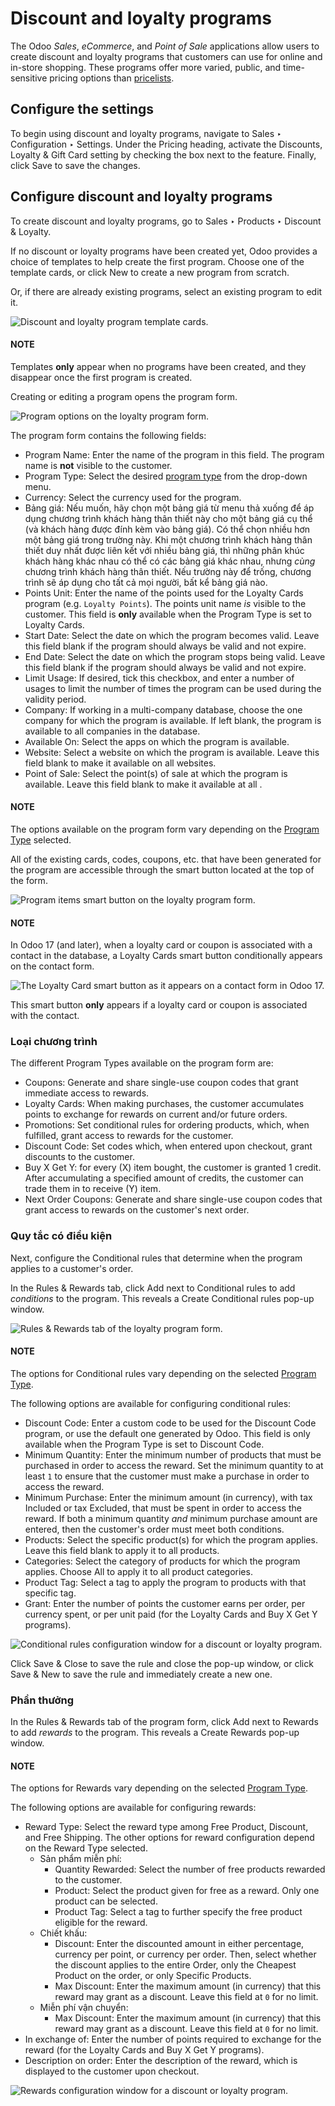 # Discount and loyalty programs

The Odoo *Sales*, *eCommerce*, and *Point of Sale* applications allow users to create discount and
loyalty programs that customers can use for online and in-store shopping. These programs offer more
varied, public, and time-sensitive pricing options than [pricelists](applications/sales/sales/products_prices/prices/pricing.md).

## Configure the settings

To begin using discount and loyalty programs, navigate to Sales ‣ Configuration
‣ Settings. Under the Pricing heading, activate the Discounts, Loyalty &
Gift Card setting by checking the box next to the feature. Finally, click Save to save
the changes.

## Configure discount and loyalty programs

To create discount and loyalty programs, go to Sales ‣ Products ‣ Discount &
Loyalty.

If no discount or loyalty programs have been created yet, Odoo provides a choice of templates to
help create the first program. Choose one of the template cards, or click New to create
a new program from scratch.

Or, if there are already existing programs, select an existing program to edit it.

![Discount and loyalty program template cards.](../../../../.gitbook/assets/price-discount-loyalty.png)

#### NOTE
Templates **only** appear when no programs have been created, and they disappear once the first
program is created.

Creating or editing a program opens the program form.

![Program options on the loyalty program form.](../../../../.gitbook/assets/price-programs.png)

The program form contains the following fields:

- Program Name: Enter the name of the program in this field. The program name is **not**
  visible to the customer.
- Program Type: Select the desired [program type](#sales-pricing-management-program-types) from the drop-down menu.
- Currency: Select the currency used for the program.
- Bảng giá: Nếu muốn, hãy chọn một bảng giá từ menu thả xuống để áp dụng chương trình khách hàng thân thiết này cho một bảng giá cụ thể (và khách hàng được đính kèm vào bảng giá). Có thể chọn nhiều hơn một bảng giá trong trường này. Khi một chương trình khách hàng thân thiết duy nhất được liên kết với nhiều bảng giá, thì những phân khúc khách hàng khác nhau có thể có các bảng giá khác nhau, nhưng *cùng* chương trình khách hàng thân thiết. Nếu trường này để trống, chương trình sẽ áp dụng cho tất cả mọi người, bất kể bảng giá nào.
- Points Unit: Enter the name of the points used for the Loyalty Cards
  program (e.g. `Loyalty Points`). The points unit name *is* visible to the customer. This field is
  **only** available when the Program Type is set to Loyalty Cards.
- Start Date: Select the date on which the program becomes valid. Leave this field blank
  if the program should always be valid and not expire.
- End Date: Select the date on which the program stops being valid. Leave this field
  blank if the program should always be valid and not expire.
- Limit Usage: If desired, tick this checkbox, and enter a number of usages
  to limit the number of times the program can be used during the validity period.
- Company: If working in a multi-company database, choose the one company for which the
  program is available. If left blank, the program is available to all companies in the database.
- Available On: Select the apps on which the program is available.
- Website: Select a website on which the program is available. Leave this field blank to
  make it available on all websites.
- Point of Sale: Select the point(s) of sale at which the program is available. Leave
  this field blank to make it available at all .

#### NOTE
The options available on the program form vary depending on the [Program Type](#sales-pricing-management-program-types) selected.

All of the existing cards, codes, coupons, etc. that have been generated for the program are
accessible through the smart button located at the top of the form.

![Program items smart button on the loyalty program form.](../../../../.gitbook/assets/price-programs-items.png)

#### NOTE
In Odoo 17 (and later), when a loyalty card or coupon is associated with a contact in the
database, a Loyalty Cards smart button conditionally appears on the contact form.

![The Loyalty Card smart button as it appears on a contact form in Odoo 17.](../../../../.gitbook/assets/loyalty-cards-smart-button.png)

This smart button **only** appears if a loyalty card or coupon is associated with the contact.

<a id="sales-pricing-management-program-types"></a>

### Loại chương trình

The different Program Types available on the program form are:

- Coupons: Generate and share single-use coupon codes that grant immediate access to
  rewards.
- Loyalty Cards: When making purchases, the customer accumulates points to exchange for
  rewards on current and/or future orders.
- Promotions: Set conditional rules for ordering products, which, when fulfilled, grant
  access to rewards for the customer.
- Discount Code: Set codes which, when entered upon checkout, grant discounts to the
  customer.
- Buy X Get Y: for every (X) item bought, the customer is granted 1 credit. After
  accumulating a specified amount of credits, the customer can trade them in to receive (Y) item.
- Next Order Coupons: Generate and share single-use coupon codes that grant access to
  rewards on the customer's next order.

### Quy tắc có điều kiện

Next, configure the Conditional rules that determine when the program applies to a
customer's order.

In the Rules & Rewards tab, click Add next to Conditional rules
to add *conditions* to the program. This reveals a Create Conditional rules pop-up
window.

![Rules & Rewards tab of the loyalty program form.](../../../../.gitbook/assets/price-conditional-rewards.png)

#### NOTE
The options for Conditional rules vary depending on the selected [Program Type](#sales-pricing-management-program-types).

The following options are available for configuring conditional rules:

- Discount Code: Enter a custom code to be used for the Discount Code
  program, or use the default one generated by Odoo. This field is only available when the
  Program Type is set to Discount Code.
- Minimum Quantity: Enter the minimum number of products that must be purchased in order
  to access the reward. Set the minimum quantity to at least `1` to ensure that the customer must
  make a purchase in order to access the reward.
- Minimum Purchase: Enter the minimum amount (in currency), with tax
  Included or tax Excluded, that must be spent in order to access the reward. If both a
  minimum quantity *and* minimum purchase amount are entered, then the customer's order must meet
  both conditions.
- Products: Select the specific product(s) for which the program applies. Leave this
  field blank to apply it to all products.
- Categories: Select the category of products for which the program applies. Choose
  All to apply it to all product categories.
- Product Tag: Select a tag to apply the program to products with that specific tag.
- Grant: Enter the number of points the customer earns per order,
  per currency spent, or per unit paid (for the Loyalty Cards
  and Buy X Get Y programs).

![Conditional rules configuration window for a discount or loyalty program.](../../../../.gitbook/assets/price-conditions.png)

Click Save & Close to save the rule and close the pop-up window, or click
Save & New to save the rule and immediately create a new one.

### Phần thưởng

In the Rules & Rewards tab of the program form, click Add next to
Rewards to add *rewards* to the program. This reveals a Create Rewards
pop-up window.

#### NOTE
The options for Rewards vary depending on the selected [Program Type](#sales-pricing-management-program-types).

The following options are available for configuring rewards:

- Reward Type: Select the reward type among Free Product,
  Discount, and Free Shipping. The other options for reward configuration
  depend on the Reward Type selected.
  - Sản phẩm miễn phí:
    - Quantity Rewarded: Select the number of free products rewarded to the customer.
    - Product: Select the product given for free as a reward. Only one product can be
      selected.
    - Product Tag: Select a tag to further specify the free product eligible for the
      reward.
  - Chiết khấu:
    - Discount: Enter the discounted amount in either percentage,
      currency per point, or currency per order. Then, select whether the
      discount applies to the entire Order, only the Cheapest Product on the
      order, or only Specific Products.
    - Max Discount: Enter the maximum amount (in currency) that this reward may grant as
      a discount. Leave this field at `0` for no limit.
  - Miễn phí vận chuyển:
    - Max Discount: Enter the maximum amount (in currency) that this reward may grant as
      a discount. Leave this field at `0` for no limit.
- In exchange of: Enter the number of points required to exchange for the reward (for
  the Loyalty Cards and Buy X Get Y programs).
- Description on order: Enter the description of the reward, which is displayed to the
  customer upon checkout.

![Rewards configuration window for a discount or loyalty program.](../../../../.gitbook/assets/price-rewards.png)
